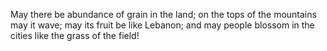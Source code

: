 May there be abundance of grain in the land; on the tops of the mountains may it wave; may its fruit be like Lebanon; and may people blossom in the cities like the grass of the field!
